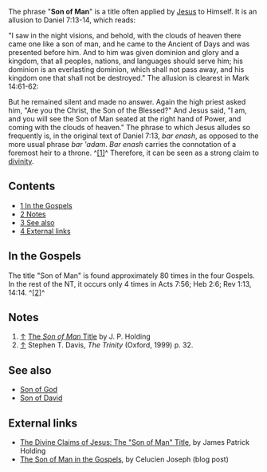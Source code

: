 The phrase "**Son of Man**" is a title often applied by
[Jesus](Jesus "Jesus") to Himself. It is an allusion to Daniel
7:13-14, which reads:

"I saw in the night visions, and behold, with the clouds of heaven
there came one like a son of man, and he came to the Ancient of
Days and was presented before him. And to him was given dominion
and glory and a kingdom, that all peoples, nations, and languages
should serve him; his dominion is an everlasting dominion, which
shall not pass away, and his kingdom one that shall not be
destroyed."
The allusion is clearest in Mark 14:61-62:

But he remained silent and made no answer. Again the high priest
asked him, "Are you the Christ, the Son of the Blessed?" And Jesus
said, "I am, and you will see the Son of Man seated at the right
hand of Power, and coming with the clouds of heaven."
The phrase to which Jesus alludes so frequently is, in the original
text of Daniel 7:13, *bar enash*, as opposed to the more usual
phrase *bar 'adam*. *Bar enash* carries the connotation of a
foremost heir to a throne. ^[[1]](#note-0)^ Therefore, it can be
seen as a strong claim to
[divinity](Deity_of_Jesus "Deity of Jesus").


## Contents

-   [1 In the Gospels](#In_the_Gospels)
-   [2 Notes](#Notes)
-   [3 See also](#See_also)
-   [4 External links](#External_links)

## In the Gospels

The title "Son of Man" is found approximately 80 times in the four
Gospels. In the rest of the NT, it occurs only 4 times in Acts
7:56; Heb 2:6; Rev 1:13, 14:14. ^[[2]](#note-1)^

## Notes

1.  [↑](#ref-0)
    [The *Son of Man* Title](http://www.tektonics.org/jesusclaims/sonofman.html)
    by J. P. Holding
2.  [↑](#ref-1) Stephen T. Davis, *The Trinity* (Oxford, 1999) p.
    32.

## See also

-   [Son of God](Son_of_God "Son of God")
-   [Son of David](index.php?title=Son_of_David&action=edit&redlink=1 "Son of David (page does not exist)")

## External links

-   [The Divine Claims of Jesus: The "Son of Man" Title](http://www.tektonics.org/jesusclaims/sonofman.html),
    by James Patrick Holding
-   [The Son of Man in the Gospels](http://lou9587.blogspot.com/2006/06/son-of-man-in-gospels.html),
    by Celucien Joseph (blog post)



